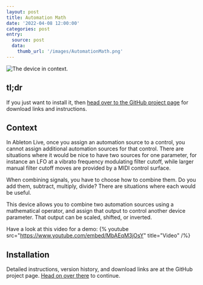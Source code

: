 ```yaml
---
layout: post
title: Automation Math
date: '2022-04-08 12:00:00'
categories: post
entry:
  source: post
  data:
    thumb_url: '/images/AutomationMath.png'
---
```


![The device in context.](/images/AutomationMath-wide.png)

## tl;dr
If you just want to install it, then [head over to the GitHub project page](https://github.com/zsteinkamp/m4l-zs-AutomationMath) for download links and instructions.

## Context
In Ableton Live, once you assign an automation source to a control, you cannot assign additional automation sources for that control. There are situations where it would be nice to have two sources for one parameter, for instance an LFO at a vibrato frequency modulating filter cutoff, while larger manual filter cutoff moves are provided by a MIDI control surface.

When combining signals, you have to choose how to combine them. Do you add them, subtract, multiply, divide? There are situations where each would be useful.

This device allows you to combine two automation sources using a mathematical operator, and assign that output to control another device parameter. That output can be scaled, shifted, or inverted.

Have a look at this video for a demo:
{% youtube src="https://www.youtube.com/embed/MbAEqM3jOsY" title="Video" /%}

## Installation
Detailed instructions, version history, and download links are at the GitHub project page. [Head on over there](https://github.com/zsteinkamp/m4l-zs-AutomationMath) to continue.
